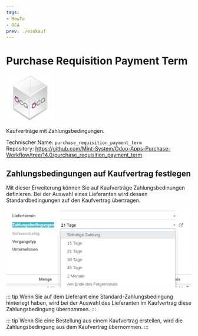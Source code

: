 ```yaml
---
tags:
- HowTo
- OCA
prev: ./einkauf
---
```

# Purchase Requisition Payment Term
![icon_oca_app](assets/icon_oca_app.png)

Kaufverträge mit Zahlungsbedingungen.

Technischer Name: `purchase_requisition_payment_term`\
Repository: <https://github.com/Mint-System/Odoo-Apps-Purchase-Workflow/tree/14.0/purchase_requisition_payment_term>

## Zahlungsbedingungen auf Kaufvertrag festlegen

Mit dieser Erweiterung können Sie auf Kaufverträge Zahlungsbedinungen definieren. Bei der Auswahl eines Lieferanten wird dessen Standardbedingungen auf den Kaufvertrag übertragen. 

![](assets/Purchase%20Requisition%20Payment%20Term.png)

::: tip
Wenn Sie auf dem Lieferant eine Standard-Zahlungsbedingung hinterlegt haben, wird bei der Auswahl des Lieferanten im Kaufvertrag diese Zahlungsbedingung übernommen.
:::

::: tip
Wenn Sie eine Bestellung aus einem Kaufvertrag erstellen, wird die Zahlungsbedingung aus dem Kaufvertrag übernommen.
:::
